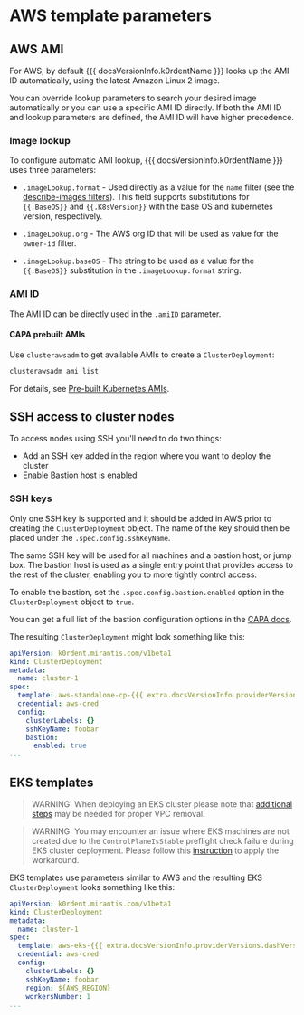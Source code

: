 # AWS template parameters

## AWS AMI

For AWS, by default {{{ docsVersionInfo.k0rdentName }}} looks up the AMI ID automatically, using the latest Amazon Linux 2 image.

You can override lookup parameters to search your desired image automatically or you can
use a specific AMI ID directly.
If both the AMI ID and lookup parameters are defined, the AMI ID will have higher precedence.

### Image lookup

To configure automatic AMI lookup, {{{ docsVersionInfo.k0rdentName }}} uses three parameters:

* `.imageLookup.format` - Used directly as a value for the `name` filter
(see the [describe-images filters](https://docs.aws.amazon.com/cli/latest/reference/ec2/describe-images.html#describe-images)).
This field supports substitutions for `{{.BaseOS}}` and `{{.K8sVersion}}` with the base OS
and kubernetes version, respectively.

* `.imageLookup.org` - The AWS org ID that will be used as value for the `owner-id`
filter.

* `.imageLookup.baseOS` - The string to be used as a value for the `{{.BaseOS}}` substitution in
the `.imageLookup.format` string.

### AMI ID

The AMI ID can be directly used in the `.amiID` parameter.

#### CAPA prebuilt AMIs

Use `clusterawsadm` to get available AMIs to create a `ClusterDeployment`:

```bash
clusterawsadm ami list
```

For details, see [Pre-built Kubernetes AMIs](https://cluster-api-aws.sigs.k8s.io/topics/images/built-amis.html).

## SSH access to cluster nodes

To access nodes using SSH you'll need to do two things:

* Add an SSH key added in the region where you want to deploy the cluster
* Enable Bastion host is enabled

### SSH keys

Only one SSH key is supported and it should be added in AWS prior to creating
the `ClusterDeployment` object. The name of the key should then be placed under the `.spec.config.sshKeyName`.

The same SSH key will be used for all machines and a bastion host, or jump box. The bastion host is used as a single entry point that provides access to the rest of the cluster, enabling you to more tightly control access.

To enable the bastion, set the `.spec.config.bastion.enabled` option in the
`ClusterDeployment` object to `true`.

You can get a full list of the bastion configuration options in the [CAPA docs](https://cluster-api-aws.sigs.k8s.io/crd/#infrastructure.cluster.x-k8s.io/v1beta1.Bastion).

The resulting `ClusterDeployment` might look something like this:

```yaml
apiVersion: k0rdent.mirantis.com/v1beta1
kind: ClusterDeployment
metadata:
  name: cluster-1
spec:
  template: aws-standalone-cp-{{{ extra.docsVersionInfo.providerVersions.dashVersions.awsStandaloneCpCluster }}}
  credential: aws-cred
  config:
    clusterLabels: {}
    sshKeyName: foobar
    bastion:
      enabled: true
...
```

## EKS templates

> WARNING:
> When deploying an EKS cluster please note that
> [additional steps](../../troubleshooting/admin-troubleshooting-aws-vpcs.md) may be needed for proper VPC removal.

> WARNING:
> You may encounter an issue where EKS machines are not created due to the `ControlPlaneIsStable` preflight check
> failure during EKS cluster deployment. Please follow this
> [instruction](../../troubleshooting/known-issues-eks.md#eks-machines-are-not-created-controlplaneisstable-preflight-check-failed)
> to apply the workaround.

EKS templates use parameters similar to AWS and the resulting EKS
`ClusterDeployment` looks something like this:

```yaml
apiVersion: k0rdent.mirantis.com/v1beta1
kind: ClusterDeployment
metadata:
  name: cluster-1
spec:
  template: aws-eks-{{{ extra.docsVersionInfo.providerVersions.dashVersions.awsEksCluster }}}
  credential: aws-cred
  config:
    clusterLabels: {}
    sshKeyName: foobar
    region: ${AWS_REGION}
    workersNumber: 1
...
```
